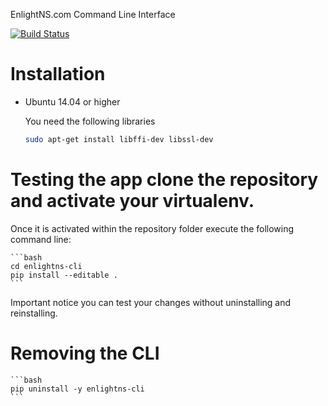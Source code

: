 EnlightNS.com Command Line Interface

[![Build Status](https://travis-ci.org/EnlightNS/enlightns-cli.svg?branch=develop)](https://travis-ci.org/EnlightNS/enlightns-cli)

# Installation

- Ubuntu 14.04 or higher

    You need the following libraries

    ```bash
    sudo apt-get install libffi-dev libssl-dev
    ```


# Testing the app clone the repository and activate your virtualenv.
Once it is activated within the repository folder execute the following command line:

    ```bash
    cd enlightns-cli
    pip install --editable .
    ```

Important notice you can test your changes without uninstalling and reinstalling.

# Removing the CLI

    ```bash
    pip uninstall -y enlightns-cli
    ```